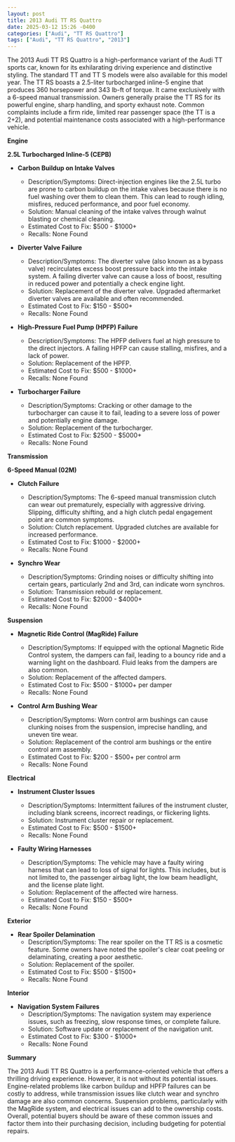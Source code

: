 ```yaml
---
layout: post
title: 2013 Audi TT RS Quattro
date: 2025-03-12 15:26 -0400
categories: ["Audi", "TT RS Quattro"]
tags: ["Audi", "TT RS Quattro", "2013"]
---
```

The 2013 Audi TT RS Quattro is a high-performance variant of the Audi TT sports car, known for its exhilarating driving experience and distinctive styling. The standard TT and TT S models were also available for this model year. The TT RS boasts a 2.5-liter turbocharged inline-5 engine that produces 360 horsepower and 343 lb-ft of torque. It came exclusively with a 6-speed manual transmission. Owners generally praise the TT RS for its powerful engine, sharp handling, and sporty exhaust note. Common complaints include a firm ride, limited rear passenger space (the TT is a 2+2), and potential maintenance costs associated with a high-performance vehicle.

**Engine**

**2.5L Turbocharged Inline-5 (CEPB)**

*   **Carbon Buildup on Intake Valves**
    *   Description/Symptoms: Direct-injection engines like the 2.5L turbo are prone to carbon buildup on the intake valves because there is no fuel washing over them to clean them. This can lead to rough idling, misfires, reduced performance, and poor fuel economy.
    *   Solution: Manual cleaning of the intake valves through walnut blasting or chemical cleaning.
    *   Estimated Cost to Fix: $500 - $1000+
    *   Recalls: None Found

*   **Diverter Valve Failure**
    *   Description/Symptoms: The diverter valve (also known as a bypass valve) recirculates excess boost pressure back into the intake system. A failing diverter valve can cause a loss of boost, resulting in reduced power and potentially a check engine light.
    *   Solution: Replacement of the diverter valve. Upgraded aftermarket diverter valves are available and often recommended.
    *   Estimated Cost to Fix: $150 - $500+
    *   Recalls: None Found

*   **High-Pressure Fuel Pump (HPFP) Failure**
    *   Description/Symptoms: The HPFP delivers fuel at high pressure to the direct injectors. A failing HPFP can cause stalling, misfires, and a lack of power.
    *   Solution: Replacement of the HPFP.
    *   Estimated Cost to Fix: $500 - $1000+
    *   Recalls: None Found

*   **Turbocharger Failure**
    *   Description/Symptoms: Cracking or other damage to the turbocharger can cause it to fail, leading to a severe loss of power and potentially engine damage.
    *   Solution: Replacement of the turbocharger.
    *   Estimated Cost to Fix: $2500 - $5000+
    *   Recalls: None Found

**Transmission**

**6-Speed Manual (02M)**

*   **Clutch Failure**
    *   Description/Symptoms: The 6-speed manual transmission clutch can wear out prematurely, especially with aggressive driving. Slipping, difficulty shifting, and a high clutch pedal engagement point are common symptoms.
    *   Solution: Clutch replacement. Upgraded clutches are available for increased performance.
    *   Estimated Cost to Fix: $1000 - $2000+
    *   Recalls: None Found

*   **Synchro Wear**
    *   Description/Symptoms: Grinding noises or difficulty shifting into certain gears, particularly 2nd and 3rd, can indicate worn synchros.
    *   Solution: Transmission rebuild or replacement.
    *   Estimated Cost to Fix: $2000 - $4000+
    *   Recalls: None Found

**Suspension**

*   **Magnetic Ride Control (MagRide) Failure**
    *   Description/Symptoms: If equipped with the optional Magnetic Ride Control system, the dampers can fail, leading to a bouncy ride and a warning light on the dashboard. Fluid leaks from the dampers are also common.
    *   Solution: Replacement of the affected dampers.
    *   Estimated Cost to Fix: $500 - $1000+ per damper
    *   Recalls: None Found

*   **Control Arm Bushing Wear**
    *   Description/Symptoms: Worn control arm bushings can cause clunking noises from the suspension, imprecise handling, and uneven tire wear.
    *   Solution: Replacement of the control arm bushings or the entire control arm assembly.
    *   Estimated Cost to Fix: $200 - $500+ per control arm
    *   Recalls: None Found

**Electrical**

*   **Instrument Cluster Issues**
    *   Description/Symptoms: Intermittent failures of the instrument cluster, including blank screens, incorrect readings, or flickering lights.
    *   Solution: Instrument cluster repair or replacement.
    *   Estimated Cost to Fix: $500 - $1500+
    *   Recalls: None Found

*   **Faulty Wiring Harnesses**
    *   Description/Symptoms: The vehicle may have a faulty wiring harness that can lead to loss of signal for lights. This includes, but is not limited to, the passenger airbag light, the low beam headlight, and the license plate light.
    *   Solution: Replacement of the affected wire harness.
    *   Estimated Cost to Fix: $150 - $500+
    *   Recalls: None Found

**Exterior**

*   **Rear Spoiler Delamination**
    *   Description/Symptoms: The rear spoiler on the TT RS is a cosmetic feature. Some owners have noted the spoiler's clear coat peeling or delaminating, creating a poor aesthetic.
    *   Solution: Replacement of the spoiler.
    *   Estimated Cost to Fix: $500 - $1500+
    *   Recalls: None Found

**Interior**

*   **Navigation System Failures**
    *   Description/Symptoms: The navigation system may experience issues, such as freezing, slow response times, or complete failure.
    *   Solution: Software update or replacement of the navigation unit.
    *   Estimated Cost to Fix: $300 - $1000+
    *   Recalls: None Found

**Summary**

The 2013 Audi TT RS Quattro is a performance-oriented vehicle that offers a thrilling driving experience. However, it is not without its potential issues. Engine-related problems like carbon buildup and HPFP failures can be costly to address, while transmission issues like clutch wear and synchro damage are also common concerns. Suspension problems, particularly with the MagRide system, and electrical issues can add to the ownership costs. Overall, potential buyers should be aware of these common issues and factor them into their purchasing decision, including budgeting for potential repairs.

